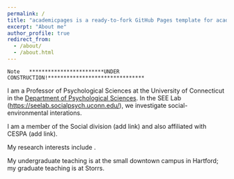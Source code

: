 ```yaml
---
permalink: /
title: "academicpages is a ready-to-fork GitHub Pages template for academic personal websites"
excerpt: "About me"
author_profile: true
redirect_from: 
  - /about/
  - /about.html
---
```


    Note   ************************UNDER CONSTRUCTION!*******************************

I am a Professor of Psychological Sciences at the University of Connecticut in the [Department of Psychological Sciences](https://psych.uconn.edu/). In the SEE Lab (https://seelab.socialpsych.uconn.edu/), we investigate social-environmental interations.

I am a member of the Social division (add link) and also affiliated with CESPA (add link).   

My research interests include  .

My undergraduate teaching is at the small downtown campus in Hartford; my graduate teaching is at Storrs. 
